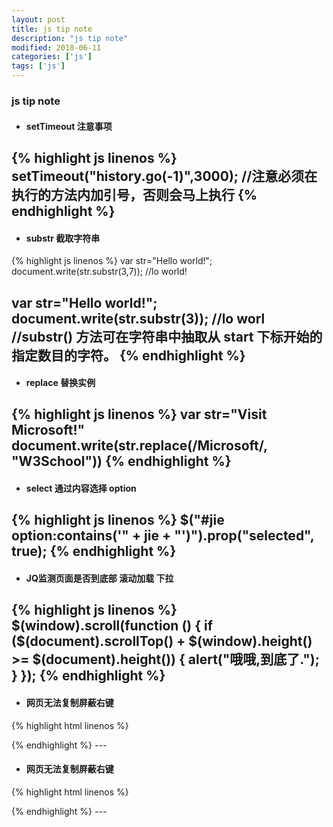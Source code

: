 ```yaml
---
layout: post
title: js tip note
description: "js tip note"
modified: 2018-06-11
categories: ['js']
tags: ['js']
---
```

### js tip note

- #### setTimeout 注意事项
{% highlight js linenos %}
setTimeout("history.go(-1)",3000); //注意必须在执行的方法内加引号，否则会马上执行
{% endhighlight %}
---


- #### substr 截取字符串
{% highlight js linenos %}
var str="Hello world!";
document.write(str.substr(3,7)); //lo world!

var str="Hello world!";
document.write(str.substr(3));   //lo worl
//substr() 方法可在字符串中抽取从 start 下标开始的指定数目的字符。
{% endhighlight %}
---


- #### replace 替换实例

{% highlight js linenos %}
var str="Visit Microsoft!"
document.write(str.replace(/Microsoft/, "W3School"))
{% endhighlight %}
---


- #### select 通过内容选择 option

{% highlight js linenos %}
$("#jie option:contains('" + jie + "')").prop("selected", true);
{% endhighlight %}
---


- #### JQ监测页面是否到底部 滚动加载 下拉

{% highlight js linenos %}
$(window).scroll(function () {
    if ($(document).scrollTop() + $(window).height() >= $(document).height()) {
        alert("哦哦,到底了.");
    }
});
{% endhighlight %}
---


- #### 网页无法复制屏蔽右键

{% highlight html linenos %}
<body oncontextmenu=self.event.returnValue=false onselectstart="return false">
{% endhighlight %}
---


- #### 网页无法复制屏蔽右键

{% highlight html linenos %}
<body oncontextmenu=self.event.returnValue=false onselectstart="return false">
{% endhighlight %}
---